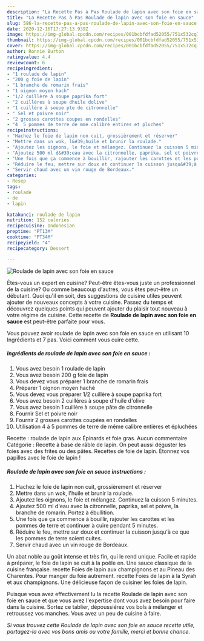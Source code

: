 ```yaml
---
description: "La Recette Pas à Pas Roulade de lapin avec son foie en sauce"
title: "La Recette Pas à Pas Roulade de lapin avec son foie en sauce"
slug: 586-la-recette-pas-a-pas-roulade-de-lapin-avec-son-foie-en-sauce
date: 2020-12-16T17:27:13.939Z
image: https://img-global.cpcdn.com/recipes/001bcbfdfad52055/751x532cq70/roulade-de-lapin-avec-son-foie-en-sauce-photo-principale-de-la-recette.jpg
thumbnail: https://img-global.cpcdn.com/recipes/001bcbfdfad52055/751x532cq70/roulade-de-lapin-avec-son-foie-en-sauce-photo-principale-de-la-recette.jpg
cover: https://img-global.cpcdn.com/recipes/001bcbfdfad52055/751x532cq70/roulade-de-lapin-avec-son-foie-en-sauce-photo-principale-de-la-recette.jpg
author: Ronnie Burton
ratingvalue: 4.4
reviewcount: 6
recipeingredient:
- "1 roulade de lapin"
- "200 g foie de lapin"
- "1 branche de romarin frais"
- "1 oignon moyen hach"
- "1/2 cuillère à soupe paprika fort"
- "2 cuillères à soupe dhuile dolive"
- "1 cuillère à soupe pte de citronnelle"
- " Sel et poivre noir"
- "2 grosses carottes coupes en rondelles"
- "4  5 pommes de terre de mme calibre entires et pluches"
recipeinstructions:
- "Hachez le foie de lapin non cuit, grossièrement et réserver"
- "Mettre dans un wok, l&#39;huile et brunir la roulade."
- "Ajoutez les oignons, le foie et mélangez. Continuez la cuisson 5 minutes."
- "Ajoutez 500 ml d&#39;eau avec la citronnelle, paprika, sel et poivre, la branche de romarin. Portez à ébullition."
- "Une fois que ça commence à bouillir, rajouter les carottes et les pommes de terre et continuer à cuire pendant 5 minutes."
- "Réduire le feu, mettre sur doux et continuer la cuisson jusqu&#39;à ce que les pommes de terre soient cuites."
- "Servir chaud avec un vin rouge de Bordeaux."
categories:
- Resep
tags:
- roulade
- de
- lapin

katakunci: roulade de lapin 
nutrition: 152 calories
recipecuisine: Indonesian
preptime: "PT13M"
cooktime: "PT34M"
recipeyield: "4"
recipecategory: Dessert

---
```



![Roulade de lapin avec son foie en sauce](https://img-global.cpcdn.com/recipes/001bcbfdfad52055/751x532cq70/roulade-de-lapin-avec-son-foie-en-sauce-photo-principale-de-la-recette.jpg)

Êtes-vous un expert en cuisine? Peut-être êtes-vous juste un professionnel de la cuisine? Ou comme beaucoup d'autres, vous êtes peut-être un débutant. Quoi qu'il en soit, des suggestions de cuisine utiles peuvent ajouter de nouveaux concepts à votre cuisine. Passez du temps et découvrez quelques points qui peuvent ajouter du plaisir tout nouveau à votre régime de cuisine. Cette recette de <strong> Roulade de lapin avec son foie en sauce </strong> est peut-être parfaite pour vous.

<!--inarticleads1-->

Vous pouvez avoir roulade de lapin avec son foie en sauce en utilisant 10 Ingrédients et 7 pas. Voici comment vous cuire cette.

##### Ingrédients de roulade de lapin avec son foie en sauce :

1. Vous avez besoin 1 roulade de lapin
1. Vous avez besoin 200 g foie de lapin
1. Vous devez vous préparer 1 branche de romarin frais
1. Préparer 1 oignon moyen haché
1. Vous devez vous préparer 1/2 cuillère à soupe paprika fort
1. Vous avez besoin 2 cuillères à soupe d&#39;huile d&#39;olive
1. Vous avez besoin 1 cuillère à soupe pâte de citronnelle
1. Fournir  Sel et poivre noir
1. Fournir 2 grosses carottes coupées en rondelles
1. Utilisation 4 à 5 pommes de terre de même calibre entières et épluchées


Recette : roulade de lapin aux Épinards et foie gras. Aucun commentaire Catégorie : Recette à base de râble de lapin. On peut aussi déguster les foies avec des frites ou des pâtes. Recettes de foie de lapin. Étonnez vos papilles avec le foie de lapin ! 

<!--inarticleads2-->

##### Roulade de lapin avec son foie en sauce instructions :

1. Hachez le foie de lapin non cuit, grossièrement et réserver
1. Mettre dans un wok, l&#39;huile et brunir la roulade.
1. Ajoutez les oignons, le foie et mélangez. Continuez la cuisson 5 minutes.
1. Ajoutez 500 ml d&#39;eau avec la citronnelle, paprika, sel et poivre, la branche de romarin. Portez à ébullition.
1. Une fois que ça commence à bouillir, rajouter les carottes et les pommes de terre et continuer à cuire pendant 5 minutes.
1. Réduire le feu, mettre sur doux et continuer la cuisson jusqu&#39;à ce que les pommes de terre soient cuites.
1. Servir chaud avec un vin rouge de Bordeaux.


Un abat noble au goût intense et très fin, qui le rend unique. Facile et rapide à préparer, le foie de lapin se cuit à la poêle en. Une sauce classique de la cuisine française. recette Foies de lapin aux champignons et au Pineau des Charentes. Pour manger du foie autrement. recette Foies de lapin à la Syrah et aux champignons. Une délicieuse façon de cuisiner les foies de lapin. 

<!--inarticleads1-->

<p>
Puisque vous avez effectivement lu la recette Roulade de lapin avec son foie en sauce et que vous avez l'expertise dont vous avez besoin pour faire dans la cuisine. Sortez ce tablier, dépoussiérez vos bols à mélanger et retroussez vos manches. Vous avez un peu de cuisine à faire.
</p>

<p>
<i>Si vous trouvez cette Roulade de lapin avec son foie en sauce recette utile, partagez-la avec vos bons amis ou votre famille, merci et bonne chance.</i>
</p>
